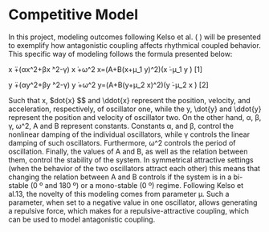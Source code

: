 # Competitive Model

In this project, modeling outcomes following Kelso et al. ( ) will be presented to exemplify how antagonistic coupling affects rhythmical coupled behavior. This specific way of modeling follows the formula presented below:

x ̈+(αx^2+βx ̇^2-γ) x ̇+ω^2 x=(A+B(x+μ_1 y)^2)(x ̇-μ_1 y ̇)                      [1]

y ̈+(αy^2+βy ̇^2-γ) y ̇+ω^2 y=(A+B(y+μ_2 x)^2)(y ̇-μ_2 x ̇)                      [2]

Such that x, $dot{x} $$ and \ddot{x} represent the position, velocity, and acceleration, respectively, of oscillator one, while the y, \dot{y} and \ddot{y} represent the position and velocity of oscillator two. On the other hand, α, β, γ, ω^2, A and B represent constants. Constants α, and β, control the nonlinear damping of the individual oscillators, while γ controls the linear damping of such oscillators. Furthermore, ω^2 controls the period of oscillation. Finally, the values of A and B, as well as the relation between them, control the stability of the system. In symmetrical attractive settings (when the behavior of the two oscillators attract each other) this means that changing the relation between A and B controls if the system is in a bi-stable (0 º and 180 º) or a mono-stable (0 º) regime. Following Kelso et al.13, the novelty of this modeling comes from parameter μ. Such a parameter, when set to a negative value in one oscillator, allows generating a repulsive force, which makes for a repulsive-attractive coupling, which can be used to model antagonistic coupling.



